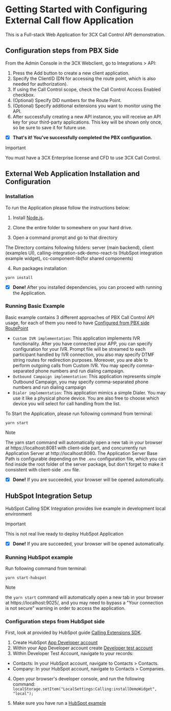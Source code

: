 # Getting Started with Configuring External Call flow Application

This is a Full-stack Web Application for 3CX Call Control API demonstration.

## Configuration steps from PBX Side

From the Admin Console in the 3CX Webclient, go to Integrations > API:

1.  Press the Add button to create a new client application.
2.  Specify the ClientID (DN for accessing the route point, which is also needed for authorization).
3.  If using the Call Control scope, check the Call Control Access Enabled checkbox.
4.  (Optional) Specify DID numbers for the Route Point.
5.  (Optional) Specify additional extensions you want to monitor using the API.
6.  After successfully creating a new API instance, you will receive an API key for your third-party applications. This key will be shown only once, so be sure to save it for future use.

- [x] **That's it! You've successfully completed the PBX configuration.**

> [!IMPORTANT]
> You must have a 3CX Enterprise license and CFD to use 3CX Call Control.

## External Web Application Installation and Configuration

### Installation

To run the Application please follow the instructions below:

1. Install [Node.js](https://nodejs.org/en).

2. Clone the entire folder to somewhere on your hard drive.

3. Open a command prompt and go to that directory

The Directory contains following folders: server (main backend), client (examples UI), calling-integration-sdk-demo-react-ts (HubSpot integration example widget), cc-component-lib(for
shared components)

4. Run packages installation

```
yarn install
```

- [x] **Done!** After you installed dependencies, you can proceed with running the Application.

### Running Basic Example

Basic example contains 3 different approaches of PBX Call Control API usage, for each of them you need to have [Configured from PBX side RoutePoint](#configuration-steps-from-pbx-side)

- `Custom IVR implementation`: This application implements IVR functionality. After you have connected your APP,
  you can specify configuration for your IVR. Prompt file will be streamed to each participant handled by IVR connection,
  you also may specify DTMF string routes for redirection purposes. Moreover, you are able to perform
  outgoing calls from Custom IVR. You may specify comma-separated phone numbers and run dialing campaign.
- `Outbound Campaign implementation`: This application represents simple Outbound Campaign, you may specify comma-separated phone numbers and run dialing campaign
- `Dialer implementation`: This application mimics a simple Dialer. You may use it like a physical phone device. You are also free to choose which device you will select for call handling from the list.

To Start the Application, please run following command from terminal:

```
yarn start
```

> [!NOTE]
> The yarn start command will automatically open a new tab in your browser at https://localhost:8081 with client-side part, and concurrently run Application Server at http://localhost:8080. The Application Server Base Path is configurable depending on the `.env` configuration file, which you can find inside the root folder of the server package, but don't forget to make it consistent with client-side `.env` file.

- [x] **Done!** If you are succeeded, your browser will be opened automatically.

## HubSpot Integration Setup

HubSpot Calling SDK Integration provides live example in development local environment

> [!IMPORTANT]
> This is not real live ready to deploy HubSpot Application

- [x] **Done!** If you are succeeded, your browser will be opened automatically.

### Running HubSpot example

Run following command from terminal:

```
yarn start-hubspot
```

> [!NOTE]
> the `yarn start` command will automatically open a new tab in your browser at https://localhost:9025/, and you may need to bypass a "Your connection is not secure" warning in order to access the application.

### Configuration steps from HubSpot side

First, look at provided by HubSpot guide [Calling Extensions SDK](https://developers.hubspot.com/docs/api/crm/extensions/calling-sdk).

1. Create HubSpot [App Developer account](https://app.hubspot.com/signup/developers)
2. Within your App Developer account create [Developer test account](https://developers.hubspot.com/docs/api/account-types#developer-test-accounts)
3. Within Developer Test Account, navigate to your records:

<ul>
    <li> Contacts: In your HubSpot account, navigate to Contacts > Contacts.</li>
    <li> Company: In your HubSpot account, navigate to Contacts > Companies.</li>
</ul>

4. Open your browser's developer console, and run the following command:
   `localStorage.setItem("LocalSettings:Calling:installDemoWidget", "local");`

5. Make sure you have run a [HubSpot example](#running)
